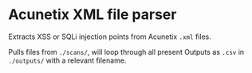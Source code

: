 # Acunetix XML file parser
Extracts XSS or SQLi injection points from Acunetix `.xml` files.

Pulls files from `./scans/`, will loop through all present
Outputs as `.csv` in `./outputs/` with a relevant filename.
